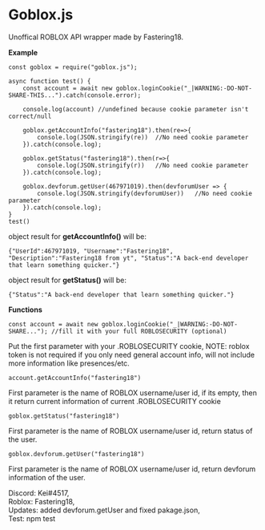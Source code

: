 # Goblox.js

Unoffical ROBLOX API wrapper made by Fastering18.

**Example**

```
const goblox = require("goblox.js");

async function test() {
    const account = await new goblox.loginCookie("_|WARNING:-DO-NOT-SHARE-THIS...").catch(console.error);

    console.log(account) //undefined because cookie parameter isn't correct/null

    goblox.getAccountInfo("fastering18").then(re=>{
        console.log(JSON.stringify(re))  //No need cookie parameter
    }).catch(console.log);

    goblox.getStatus("fastering18").then(r=>{
        console.log(JSON.stringify(r))   //No need cookie parameter
    }).catch(console.log);

    goblox.devforum.getUser(467971019).then(devforumUser => {
        console.log(JSON.stringify(devforumUser))   //No need cookie parameter
    }).catch(console.log);
}
test()
```

object result for **getAccountInfo()** will be:

`{"UserId":467971019, "Username":"Fastering18", "Description":"Fastering18 from yt", "Status":"A back-end developer that learn something quicker."}`

object result for **getStatus()** will be:

`{"Status":"A back-end developer that learn something quicker."}`


**Functions**

`const account = await new goblox.loginCookie("_|WARNING:-DO-NOT-SHARE..."); //fill it with your full ROBLOSECURITY (optional)`

Put the first parameter with your .ROBLOSECURITY cookie,
NOTE: roblox token is not required if you only need general account info, will not include more information like presences/etc.

`account.getAccountInfo("fastering18")`

First parameter is the name of ROBLOX username/user id, if its empty, then it return current information of current .ROBLOSECURITY cookie

`goblox.getStatus("fastering18")`

First parameter is the name of ROBLOX username/user id, return status of the user.

`goblox.devforum.getUser("fastering18")`

First parameter is the name of ROBLOX username/user id, return devforum information of the user.  
  
Discord: Kei#4517,<br>
Roblox: Fastering18,<br>
Updates: added devforum.getUser and fixed pakage.json,<br>
Test: npm test<br>
